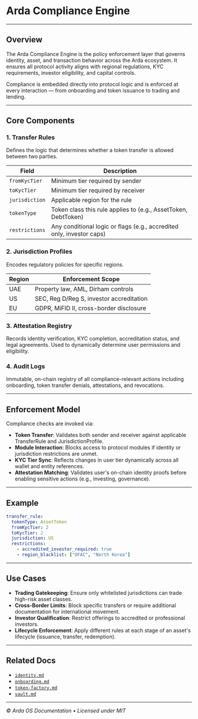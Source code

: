 # Arda Compliance Engine

---

## Overview

The Arda Compliance Engine is the policy enforcement layer that governs identity, asset, and transaction behavior across the Arda ecosystem. It ensures all protocol activity aligns with regional regulations, KYC requirements, investor eligibility, and capital controls.

Compliance is embedded directly into protocol logic and is enforced at every interaction — from onboarding and token issuance to trading and lending.

---

## Core Components

### 1. Transfer Rules

Defines the logic that determines whether a token transfer is allowed between two parties.

| Field | Description |
|-------|-------------|
| `fromKycTier` | Minimum tier required by sender |
| `toKycTier` | Minimum tier required by receiver |
| `jurisdiction` | Applicable region for the rule |
| `tokenType` | Token class this rule applies to (e.g., AssetToken, DebtToken) |
| `restrictions` | Any conditional logic or flags (e.g., accredited only, investor caps) |

### 2. Jurisdiction Profiles

Encodes regulatory policies for specific regions.

| Region | Enforcement Scope |
|--------|-------------------|
| UAE | Property law, AML, Dirham controls |
| US | SEC, Reg D/Reg S, investor accreditation |
| EU | GDPR, MiFID II, cross-border disclosure |

### 3. Attestation Registry

Records identity verification, KYC completion, accreditation status, and legal agreements. Used to dynamically determine user permissions and eligibility.

### 4. Audit Logs

Immutable, on-chain registry of all compliance-relevant actions including onboarding, token transfer denials, attestations, and revocations.

---

## Enforcement Model

Compliance checks are invoked via:

- **Token Transfer**: Validates both sender and receiver against applicable TransferRule and JurisdictionProfile.
- **Module Interaction**: Blocks access to protocol modules if identity or jurisdiction restrictions are unmet.
- **KYC Tier Sync**: Reflects changes in user tier dynamically across all wallet and entity references.
- **Attestation Matching**: Validates user's on-chain identity proofs before enabling sensitive actions (e.g., investing, governance).

---

## Example

```yaml
transfer_rule:
  tokenType: AssetToken
  fromKycTier: 2
  toKycTier: 2
  jurisdiction: US
  restrictions:
    - accredited_investor_required: true
    - region_blacklist: ["OFAC", "North Korea"]
```

---

## Use Cases

- **Trading Gatekeeping**: Ensure only whitelisted jurisdictions can trade high-risk asset classes.
- **Cross-Border Limits**: Block specific transfers or require additional documentation for international movement.
- **Investor Qualification**: Restrict offerings to accredited or professional investors.
- **Lifecycle Enforcement**: Apply different rules at each stage of an asset's lifecycle (issuance, transfer, redemption).

---

## Related Docs

- [`identity.md`](./identity.md)
- [`onboarding.md`](./onboarding.md)
- [`token-factory.md`](./token-factory.md)
- [`vault.md`](./vault.md)

---

*© Arda OS Documentation • Licensed under MIT*
